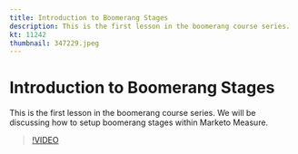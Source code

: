 ```yaml
---
title: Introduction to Boomerang Stages
description: This is the first lesson in the boomerang course series.  We will be discussing how to setup boomerang stages within Marketo Measure.
kt: 11242
thumbnail: 347229.jpeg
---
```


# Introduction to Boomerang Stages

This is the first lesson in the boomerang course series.  We will be discussing how to setup boomerang stages within Marketo Measure.

>[!VIDEO](https://video.tv.adobe.com/v/347229/?quality=12&learn=on)
